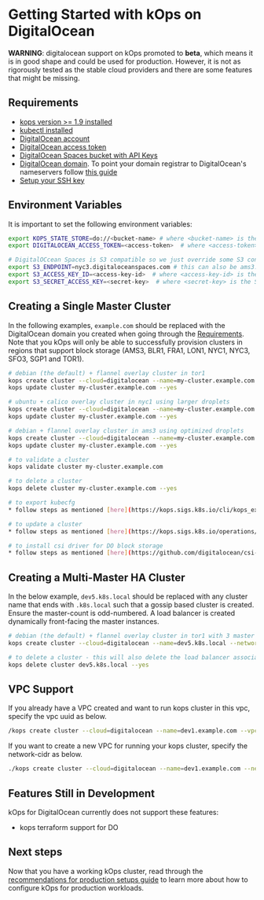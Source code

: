 # Getting Started with kOps on DigitalOcean

**WARNING**: digitalocean support on kOps promoted to **beta**, which means it is in good shape and could be used for production.
However, it is not as rigorously tested as the stable cloud providers and there are some features that might be missing.

## Requirements

* [kops version >= 1.9 installed](../install.md)
* [kubectl installed](../install.md)
* [DigitalOcean account](https://cloud.digitalocean.com/registrations/new)
* [DigitalOcean access token](https://www.digitalocean.com/community/tutorials/how-to-use-the-digitalocean-api-v2#how-to-generate-a-personal-access-token)
* [DigitalOcean Spaces bucket with API Keys](https://www.digitalocean.com/community/tutorials/how-to-create-a-digitalocean-space-and-api-key)
* [DigitalOcean domain](https://www.digitalocean.com/community/tutorials/an-introduction-to-digitalocean-dns#adding-a-domain). To point your domain registrar to DigitalOcean's nameservers follow [this guide](https://www.digitalocean.com/community/tutorials/how-to-point-to-digitalocean-nameservers-from-common-domain-registrars)
* [Setup your SSH key](https://www.digitalocean.com/community/tutorials/how-to-use-ssh-keys-with-digitalocean-droplets)

## Environment Variables

It is important to set the following environment variables:
```bash
export KOPS_STATE_STORE=do://<bucket-name> # where <bucket-name> is the name of the bucket you set earlier
export DIGITALOCEAN_ACCESS_TOKEN=<access-token>  # where <access-token> is the access token generated earlier to use the V2 API

# DigitalOCcean Spaces is S3 compatible so we just override some S3 configurations to talk to our bucket
export S3_ENDPOINT=nyc3.digitaloceanspaces.com # this can also be ams3.digitaloceanspaces.com or sgp1.digitaloceanspaces.com depending on where you created your Spaces bucket
export S3_ACCESS_KEY_ID=<access-key-id>  # where <access-key-id> is the Spaces API Access Key for your bucket
export S3_SECRET_ACCESS_KEY=<secret-key>  # where <secret-key> is the Spaces API Secret Key for your bucket
```

## Creating a Single Master Cluster

In the following examples, `example.com` should be replaced with the DigitalOcean domain you created when going through the [Requirements](#requirements).
Note that you kOps will only be able to successfully provision clusters in regions that support block storage (AMS3, BLR1, FRA1, LON1, NYC1, NYC3, SFO3, SGP1 and TOR1).

```bash
# debian (the default) + flannel overlay cluster in tor1
kops create cluster --cloud=digitalocean --name=my-cluster.example.com --networking=flannel --zones=tor1 --ssh-public-key=~/.ssh/id_rsa.pub
kops update cluster my-cluster.example.com --yes

# ubuntu + calico overlay cluster in nyc1 using larger droplets
kops create cluster --cloud=digitalocean --name=my-cluster.example.com --image=ubuntu-16-04-x64 --networking=calico --zones=nyc1 --ssh-public-key=~/.ssh/id_rsa.pub --node-size=s-8vcpu-32gb
kops update cluster my-cluster.example.com --yes

# debian + flannel overlay cluster in ams3 using optimized droplets
kops create cluster --cloud=digitalocean --name=my-cluster.example.com --image=debian-9-x64 --networking=flannel --zones=ams3 --ssh-public-key=~/.ssh/id_rsa.pub --node-size=c-4
kops update cluster my-cluster.example.com --yes

# to validate a cluster
kops validate cluster my-cluster.example.com

# to delete a cluster
kops delete cluster my-cluster.example.com --yes

# to export kubecfg
* follow steps as mentioned [here](https://kops.sigs.k8s.io/cli/kops_export_kubeconfig/#examples). 

# to update a cluster
* follow steps as mentioned [here](https://kops.sigs.k8s.io/operations/updates_and_upgrades/#manual-update)

# to install csi driver for DO block storage
* follow steps as mentioned [here](https://github.com/digitalocean/csi-digitalocean#installing-to-kubernetes)

```

## Creating a Multi-Master HA Cluster

In the below example, `dev5.k8s.local` should be replaced with any cluster name that ends with `.k8s.local` such that a gossip based cluster is created.
Ensure the master-count is odd-numbered. A load balancer is created dynamically front-facing the master instances.

```bash
# debian (the default) + flannel overlay cluster in tor1 with 3 master setup and a public load balancer.
kops create cluster --cloud=digitalocean --name=dev5.k8s.local --networking=cilium --api-loadbalancer-type=public --master-count=3 --zones=tor1 --dns none --ssh-public-key=~/.ssh/id_rsa.pub --yes

# to delete a cluster - this will also delete the load balancer associated with the cluster.
kops delete cluster dev5.k8s.local --yes
```

## VPC Support

If you already have a VPC created and want to run kops cluster in this vpc, specify the vpc uuid as below.

```bash
/kops create cluster --cloud=digitalocean --name=dev1.example.com --vpc=af287488-862e-46c7-a783-5e5fa89cb200 --networking=cilium --zones=tor1 --ssh-public-key=~/.ssh/id_rsa.pub
```

If you want to create a new VPC for running your kops cluster, specify the network-cidr as below.

```bash
./kops create cluster --cloud=digitalocean --name=dev1.example.com --networking=calico --network-cidr=192.168.11.0/24 --zones=nyc1 --ssh-public-key=~/.ssh/id_rsa.pub --yes
```


## Features Still in Development

kOps for DigitalOcean currently does not support these features:

* kops terraform support for DO

## Next steps

Now that you have a working kOps cluster, read through the [recommendations for production setups guide](production.md) to learn more about how to configure kOps for production workloads.